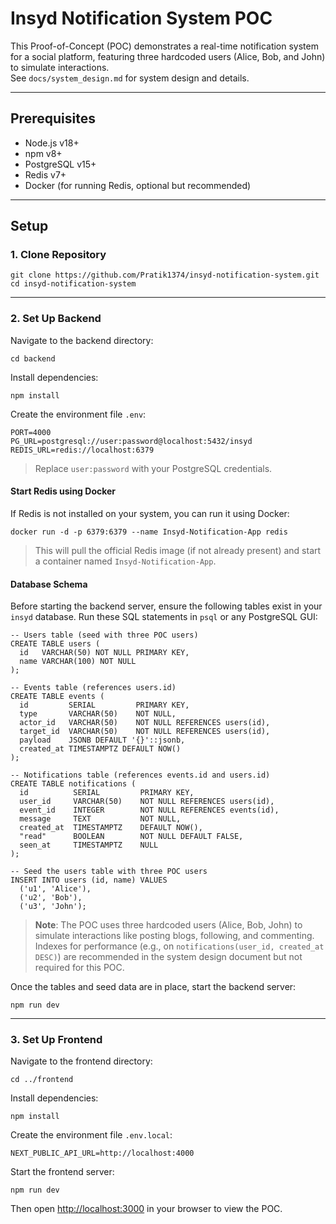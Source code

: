 # Insyd Notification System POC

This Proof-of-Concept (POC) demonstrates a real-time notification system for a social platform, featuring three hardcoded users (Alice, Bob, and John) to simulate interactions.\
See `docs/system_design.md` for system design and details.

---

## Prerequisites

- Node.js v18+
- npm v8+
- PostgreSQL v15+
- Redis v7+
- Docker (for running Redis, optional but recommended)

---

## Setup

### 1\. Clone Repository

```
git clone https://github.com/Pratik1374/insyd-notification-system.git
cd insyd-notification-system

```

---

### 2\. Set Up Backend

Navigate to the backend directory:

```
cd backend

```

Install dependencies:

```
npm install

```

Create the environment file `.env`:

```
PORT=4000
PG_URL=postgresql://user:password@localhost:5432/insyd
REDIS_URL=redis://localhost:6379

```

> Replace `user:password` with your PostgreSQL credentials.

#### Start Redis using Docker

If Redis is not installed on your system, you can run it using Docker:

```
docker run -d -p 6379:6379 --name Insyd-Notification-App redis

```

> This will pull the official Redis image (if not already present) and start a container named `Insyd-Notification-App`.

#### Database Schema

Before starting the backend server, ensure the following tables exist in your `insyd` database. Run these SQL statements in `psql` or any PostgreSQL GUI:

```
-- Users table (seed with three POC users)
CREATE TABLE users (
  id   VARCHAR(50) NOT NULL PRIMARY KEY,
  name VARCHAR(100) NOT NULL
);

-- Events table (references users.id)
CREATE TABLE events (
  id         SERIAL         PRIMARY KEY,
  type       VARCHAR(50)    NOT NULL,
  actor_id   VARCHAR(50)    NOT NULL REFERENCES users(id),
  target_id  VARCHAR(50)    NOT NULL REFERENCES users(id),
  payload    JSONB DEFAULT '{}'::jsonb,
  created_at TIMESTAMPTZ DEFAULT NOW()
);

-- Notifications table (references events.id and users.id)
CREATE TABLE notifications (
  id          SERIAL         PRIMARY KEY,
  user_id     VARCHAR(50)    NOT NULL REFERENCES users(id),
  event_id    INTEGER        NOT NULL REFERENCES events(id),
  message     TEXT           NOT NULL,
  created_at  TIMESTAMPTZ    DEFAULT NOW(),
  "read"      BOOLEAN        NOT NULL DEFAULT FALSE,
  seen_at     TIMESTAMPTZ    NULL
);

-- Seed the users table with three POC users
INSERT INTO users (id, name) VALUES
  ('u1', 'Alice'),
  ('u2', 'Bob'),
  ('u3', 'John');

```

> **Note**: The POC uses three hardcoded users (Alice, Bob, John) to simulate interactions like posting blogs, following, and commenting. Indexes for performance (e.g., on `notifications(user_id, created_at DESC)`) are recommended in the system design document but not required for this POC.

Once the tables and seed data are in place, start the backend server:

```
npm run dev

```

---

### 3\. Set Up Frontend

Navigate to the frontend directory:

```
cd ../frontend

```

Install dependencies:

```
npm install

```

Create the environment file `.env.local`:

```
NEXT_PUBLIC_API_URL=http://localhost:4000

```

Start the frontend server:

```
npm run dev

```

Then open [http://localhost:3000](http://localhost:3000/) in your browser to view the POC.
